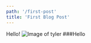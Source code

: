 ```yaml
---
path: '/first-post'
title: 'First Blog Post'
---
```


Hello!
![Image of tyler](/static/IMG_2223.jpg)
###Hello
